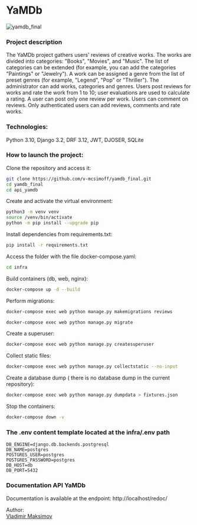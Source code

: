 # YaMDb
![yamdb_final](https://github.com/v-mcsimoff/yamdb_final/actions/workflows/yamdb_workflow.yml/badge.svg?branch=master&event=push)
### Project description
The YaMDb project gathers users' reviews of creative works. The works are divided into categories: "Books", "Movies", and "Music". The list of categories can be extended (for example, you can add the categories "Paintings" or "Jewelry"). A work can be assigned a genre from the list of preset genres (for example, "Legend", "Pop" or "Thriller"). The administrator can add works, categories and genres. 
Users post reviews for works and rate the work from 1 to 10; user evaluations are used to calculate a rating. A user can post only one review per work. Users can comment on reviews.
Only authenticated users can add reviews, comments and rate works.

### Technologies:
Python 3.10, Django 3.2, DRF 3.12, JWT, DJOSER, SQLite
### How to launch the project:
Clone the repository and access it:
```bash
git clone https://github.com/v-mcsimoff/yamdb_final.git
cd yamdb_final
cd api_yamdb
```

Create and activate the virtual environment:
```bash
python3 -m venv venv
source /venv/bin/activate
python -m pip install --upgrade pip
```

Install dependencies from requirements.txt:
```bash
pip install -r requirements.txt
```

Access the folder with the file docker-compose.yaml:
```bash
cd infra
```

Build containers (db, web, nginx):
```bash
docker-compose up -d --build
```

Perform migrations:
```bash
docker-compose exec web python manage.py makemigrations reviews
```
```bash
docker-compose exec web python manage.py migrate
```

Create a superuser:
```bash
docker-compose exec web python manage.py createsuperuser
```

Collect static files:
```bash
docker-compose exec web python manage.py collectstatic --no-input
```

Create a database dump ( there is no database dump in the current repository):
```bash
docker-compose exec web python manage.py dumpdata > fixtures.json
```

Stop the containers:
```bash
docker-compose down -v
```

### The .env content template located at the infra/.env path
```
DB_ENGINE=django.db.backends.postgresql
DB_NAME=postgres
POSTGRES_USER=postgres
POSTGRES_PASSWORD=postgres
DB_HOST=db
DB_PORT=5432
```

### Documentation API YaMDb
Documentation is available at the endpoint: http://localhost/redoc/

Author: <br>[Vladimir Maksimov](https://github.com/v-mcsimoff)
